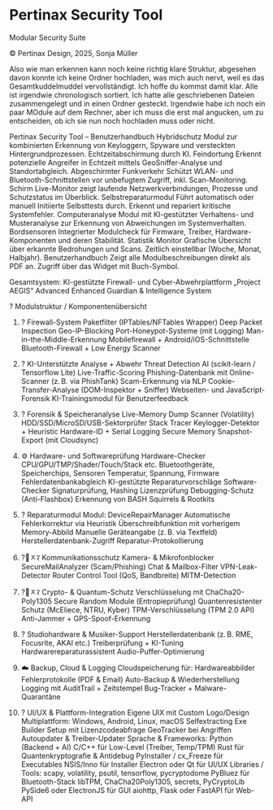 # Pertinax Security Tool

Modular Security Suite

© Pertinax Design, 2025, Sonja Müller

Also wie man erkennen kann noch keine richtig klare Struktur, abgesehen davon konnte ich keine Ordner hochladen, was mich auch nervt, weil es das Gesamtkuddelmuddel vervollständigt. Ich hoffe du kommst damit klar. Alle ist irgendwie chronologisch sortiert.  Ich hatte alle geschriebenen Dateien zusammengelegt und in einen Ordner gesteckt.
Irgendwie habe ich noch ein paar MOdule auf dem Rechner, aber ich muss die erst mal angucken, um zu entscheiden, ob ich sie nun noch hochladen muss oder nicht.



Pertinax Security Tool – Benutzerhandbuch
Hybridschutz
Modul zur kombinierten Erkennung von Keyloggern, Spyware und versteckten Hintergrundprozessen. Echtzeitabschirmung durch KI.
Feindortung
Erkennt potenzielle Angreifer in Echtzeit mittels GeoSniffer-Analyse und Standortabgleich.
Abgeschirmter Funkverkehr
Schützt WLAN- und Bluetooth-Schnittstellen vor unbefugtem Zugriff, inkl. Scan-Monitoring.
Schirm
Live-Monitor zeigt laufende Netzwerkverbindungen, Prozesse und Schutzstatus im Überblick.
Selbstreparaturmodul
Führt automatisch oder manuell Initiierte Selbsttests durch. Erkennt und repariert kritische Systemfehler.
Computeranalyse
Modul mit KI-gestützter Verhaltens- und Musteranalyse zur Erkennung von Abweichungen im Systemverhalten.
Bordsensoren
Integrierter Modulcheck für Firmware, Treiber, Hardware-Komponenten und deren Stabilität.
Statistik Monitor
Grafische Übersicht über erkannte Bedrohungen und Scans. Zeitlich einstellbar (Woche, Monat, Halbjahr).
Benutzerhandbuch
Zeigt alle Modulbeschreibungen direkt als PDF an. Zugriff über das Widget mit Buch-Symbol.


Gesamtsystem: KI-gestützte Firewall- und Cyber-Abwehrplattform „Project AEGIS“
Advanced Enhanced Guardian & Intelligence System

? Modulstruktur / Komponentenübersicht
1. ? Firewall-System
Paketfilter (IPTables/NFTables Wrapper)
Deep Packet Inspection
Geo-IP-Blocking
Port-Honeypot-Systeme (mit Logging)
Man-in-the-Middle-Erkennung
Mobilefirewall + Android/iOS-Schnittstelle
Bluetooth-Firewall + Low Energy Scanner

2. ? KI-Unterstützte Analyse + Abwehr
Threat Detection AI (scikit-learn / Tensorflow Lite)
Live-Traffic-Scoring
Phishing-Datenbank mit Online-Scanner (z. B. via PhishTank)
Scam-Erkennung via NLP
Cookie-Transfer-Analyse (DOM-Inspektor + Sniffer)
Webseiten- und JavaScript-Forensik
KI-Trainingsmodul für Benutzerfeedback

3. ? Forensik & Speicheranalyse
Live-Memory Dump Scanner (Volatility)
HDD/SSD/MicroSD/USB-Sektorprüfer
Stack Tracer
Keylogger-Detektor + Heuristic
Hardware-ID + Serial Logging
Secure Memory Snapshot-Export (mit Cloudsync)

4. ⚙️ Hardware- und Softwareprüfung
Hardware-Checker
CPU/GPU/TMP/Shader/Touch/Stack etc.
Bluetoothgeräte, Speicherchips, Sensoren
Temperatur, Spannung, Firmware
Fehlerdatenbankabgleich
KI-gestützte Reparaturvorschläge
Software-Checker
Signaturprüfung, Hashing
Lizenzprüfung
Debugging-Schutz (Anti-Flashbox)
Erkennung von BASH Squirrels & Rootkits

5. ? Reparaturmodul
Modul: DeviceRepairManager
Automatische Fehlerkorrektur via Heuristik
Überschreibfunktion mit vorherigem Memory-Abbild
Manuelle Geräteangabe (z. B. via Textfeld)
Herstellerdatenbank-Zugriff
Reparatur-Protokollierung

6. ?￯ﾸﾏ Kommunikationsschutz
Kamera- & Mikrofonblocker
SecureMailAnalyzer (Scam/Phishing)
Chat & Mailbox-Filter
VPN-Leak-Detector
Router Control Tool (QoS, Bandbreite)
MITM-Detection

7. ?￯ﾸﾏ Crypto- & Quantum-Schutz
Verschlüsselung mit ChaCha20-Poly1305
Secure Random Module (Entropieprüfung)
Quantenresistenter Schutz (McEliece, NTRU, Kyber)
TPM-Verschlüsselung (TPM 2.0 API)
Anti-Jammer + GPS-Spoof-Erkennung

8. ? Studiohardware & Musiker-Support
Herstellerdatenbank (z. B. RME, Focusrite, AKAI etc.)
Treiberprüfung + KI-Tuning
Hardwarereparaturassistent
Audio-Puffer-Optimierung

9. ☁️ Backup, Cloud & Logging
Cloudspeicherung für:
Hardwareabbilder
Fehlerprotokolle (PDF & Email)
Auto-Backup & Wiederherstellung
Logging mit AuditTrail + Zeitstempel
Bug-Tracker + Malware-Quarantäne

10. ? UI/UX & Plattform-Integration
Eigene UIX mit Custom Logo/Design
Multiplattform: Windows, Android, Linux, macOS
Selfextracting Exe Builder
Setup mit Lizenzcodeabfrage
GeoTracker bei Angriffen
Autoupdater & Treiber-Updater
Sprache & Frameworks:
Python (Backend + AI)
C/C++ für Low-Level (Treiber, Temp/TPM)
Rust für Quantenkryptografie & Antidebug
PyInstaller / cx_Freeze für Executables
NSIS/Inno für Installer
Electron oder Qt für UI/UX
Libraries / Tools:
scapy, volatility, psutil, tensorflow, pycryptodome
PyBluez für Bluetooth-Stack
libTPM, ChaCha20Poly1305, secrets, PyCryptoLib
PySide6 oder ElectronJS für GUI
aiohttp, Flask oder FastAPI für Web-API
